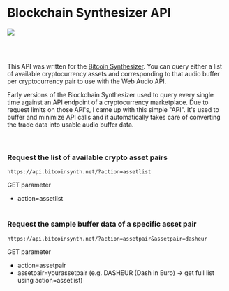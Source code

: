 # Blockchain Synthesizer API


![](https://media.giphy.com/media/KPDZ55SvovQv6/giphy.gif)

<br><br>

This API was written for the [Bitcoin Synthesizer](https://bitcoinsynth.net/). You can query either a list of available cryptocurrency assets and corresponding to that audio buffer per cryptocurrency pair to use with the Web Audio API.

Early versions of the Blockchain Synthesizer used to query every single time against an API endpoint of a cryptocurrency marketplace. Due to request limits on those API's, I came up with this simple "API". It's used to buffer and minimize API calls and it automatically takes care of converting the trade data into usable audio buffer data.
<br><br><br>


### Request the list of available crypto asset pairs
```https://api.bitcoinsynth.net/?action=assetlist```

GET parameter
* action=assetlist
<br><br>


### Request the sample buffer data of a specific asset pair
```https://api.bitcoinsynth.net/?action=assetpair&assetpair=dasheur```

GET parameter
* action=assetpair
* assetpair=yourassetpair (e.g. DASHEUR (Dash in Euro) -> get full list using action=assetlist)
